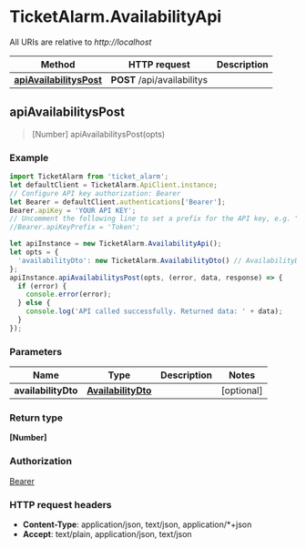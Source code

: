 # TicketAlarm.AvailabilityApi

All URIs are relative to *http://localhost*

Method | HTTP request | Description
------------- | ------------- | -------------
[**apiAvailabilitysPost**](AvailabilityApi.md#apiAvailabilitysPost) | **POST** /api/availabilitys | 



## apiAvailabilitysPost

> [Number] apiAvailabilitysPost(opts)



### Example

```javascript
import TicketAlarm from 'ticket_alarm';
let defaultClient = TicketAlarm.ApiClient.instance;
// Configure API key authorization: Bearer
let Bearer = defaultClient.authentications['Bearer'];
Bearer.apiKey = 'YOUR API KEY';
// Uncomment the following line to set a prefix for the API key, e.g. "Token" (defaults to null)
//Bearer.apiKeyPrefix = 'Token';

let apiInstance = new TicketAlarm.AvailabilityApi();
let opts = {
  'availabilityDto': new TicketAlarm.AvailabilityDto() // AvailabilityDto | 
};
apiInstance.apiAvailabilitysPost(opts, (error, data, response) => {
  if (error) {
    console.error(error);
  } else {
    console.log('API called successfully. Returned data: ' + data);
  }
});
```

### Parameters


Name | Type | Description  | Notes
------------- | ------------- | ------------- | -------------
 **availabilityDto** | [**AvailabilityDto**](AvailabilityDto.md)|  | [optional] 

### Return type

**[Number]**

### Authorization

[Bearer](../README.md#Bearer)

### HTTP request headers

- **Content-Type**: application/json, text/json, application/*+json
- **Accept**: text/plain, application/json, text/json

